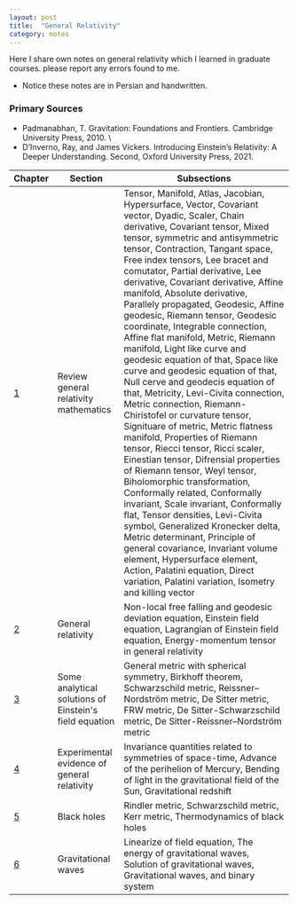 ```yaml
---
layout: post
title:  "General Relativity"
category: notes
---
```

Here I share own notes on general relativity which I learned in graduate courses. please report any errors found to me.

+ Notice these notes are in Persian and handwritten.

### Primary Sources
+ Padmanabhan, T. Gravitation: Foundations and Frontiers. Cambridge University Press, 2010. \
+ D’Inverno, Ray, and James Vickers. Introducing Einstein’s Relativity: A Deeper Understanding. Second, Oxford University Press, 2021.

|Chapter       |Section       |Subsections   |
|--------------|--------------|--------------|
|[1][1]             |Review general relativity mathematics              |Tensor, Manifold, Atlas, Jacobian, Hypersurface, Vector, Covariant vector, Dyadic, Scaler, Chain derivative, Covariant tensor, Mixed tensor, symmetric and antisymmetric tensor, Contraction, Tangant space, Free index tensors, Lee bracet and comutator, Partial derivative, Lee derivative, Covariant derivative, Affine manifold, Absolute derivative, Parallely propagated, Geodesic, Affine geodesic, Riemann tensor, Geodesic coordinate, Integrable connection, Affine flat manifold, Metric, Riemann manifold, Light like curve and geodesic equation of that, Space like curve and geodesic equation of that, Null cerve and geodecis equation of that, Metricity, Levi-Civita connection, Metric connection, Riemann-Chiristofel or curvature tensor, Signituare of metric, Metric flatness manifold, Properties of Riemann tensor, Riecci tensor, Ricci scaler, Einestian tensor, Difrensial properties of Riemann tensor, Weyl tensor, Biholomorphic transformation, Conformally related, Conformally invariant, Scale invariant, Conformally flat, Tensor densities, Levi-Civita symbol, Generalized Kronecker delta, Metric determinant, Principle of general covariance, Invariant volume element, Hypersurface element, Action, Palatini equation, Direct variation, Palatini variation, Isometry and killing vector              |
|[2][2]             |General relativity              |Non-local free falling and geodesic deviation equation, Einstein field equation, Lagrangian of Einstein field equation, Energy-momentum tensor in general relativity              |
|[3][3]             |Some analytical solutions of Einstein's field equation              |General metric with spherical symmetry, Birkhoff theorem, Schwarzschild metric, Reissner–Nordström metric, De Sitter metric, FRW metric, De Sitter-Schwarzschild metric, De Sitter-Reissner–Nordström metric              |
|[4][4]             |Experimental evidence of general relativity              |Invariance quantities related to symmetries of space-time, Advance of the perihelion of Mercury, Bending of light in the gravitational field of the Sun, Gravitational redshift              |
|[5][5]             |Black holes              |Rindler metric, Schwarzschild metric, Kerr metric, Thermodynamics of black holes              |
|[6][6]             |Gravitational waves              |Linearize of field equation, The energy of gravitational waves, Solution of gravitational waves, Gravitational waves, and binary system              |

[1]:       https://github.com/dehpour/dehpour.github.io/raw/main/2022-12-13-general-relativity/GR_CHAP1_4002.pdf
[2]:       https://github.com/dehpour/dehpour.github.io/raw/main/2022-12-13-general-relativity/GR_CHAP2_4002.pdf
[3]:       https://github.com/dehpour/dehpour.github.io/raw/main/2022-12-13-general-relativity/GR_CHAP3_4011.pdf
[4]:       https://github.com/dehpour/dehpour.github.io/raw/main/2022-12-13-general-relativity/GR_CHAP4_4011.pdf
[5]:       https://github.com/dehpour/dehpour.github.io/raw/main/2022-12-13-general-relativity/GR_CHAP5_4011.pdf
[6]:       https://github.com/dehpour/dehpour.github.io/raw/main/2022-12-13-general-relativity/GR_CHAP6_4011.pdf
